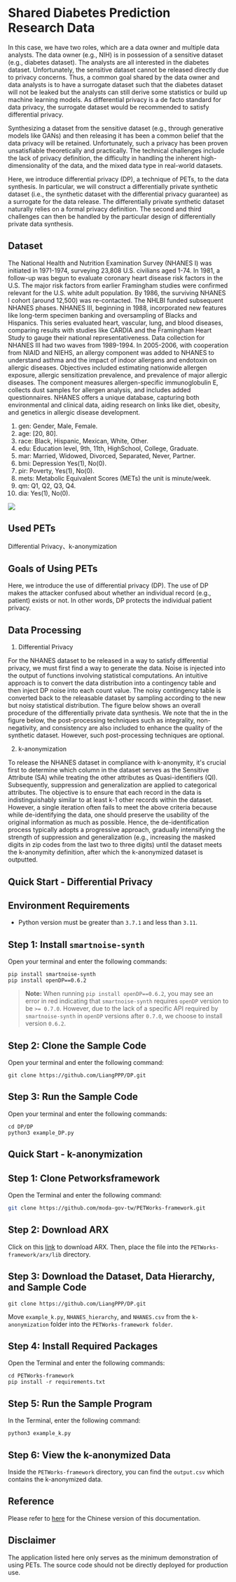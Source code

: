 # Shared Diabetes Prediction Research Data

In this case, we have two roles, which are a data owner and multiple data analysts. The data owner (e.g., NIH) is in possession of a sensitive dataset (e.g., diabetes dataset). The analysts are all interested in the diabetes dataset. Unfortunately, the sensitive dataset cannot be released directly due to privacy concerns. Thus, a common goal shared by the data owner and data analysts is to have a surrogate dataset such that the diabetes dataset will not be leaked but the analysts can still derive some statistics or build up machine learning models. As differential privacy is a de facto standard for data privacy, the surrogate dataset would be recommended to satisfy differential privacy. 

Synthesizing a dataset from the sensitive dataset (e.g., through generative models like GANs) and then releasing it has been a common belief that the data privacy will be retained. Unfortunately, such a privacy has been proven unsatisfiable theoretically and practically. The technical challenges include the lack of privacy definition, the difficulty in handling the inherent high-dimensionality of the data, and the mixed data type in real-world datasets. 

Here, we introduce differential privacy (DP), a technique of PETs, to the data synthesis. In particular, we will construct a differentially private synthetic dataset (i.e., the synthetic dataset with the differential privacy guarantee) as a surrogate for the data release. The differentially private synthetic dataset naturally relies on a formal privacy definition. The second and third challenges can then be handled by the particular design of differentially private data synthesis. 

## Dataset

The National Health and Nutrition Examination Survey (NHANES I) was initiated in 1971-1974, surveying 23,808 U.S. civilians aged 1-74. In 1981, a follow-up was begun to evaluate coronary heart disease risk factors in the U.S. The major risk factors from earlier Framingham studies were confirmed relevant for the U.S. white adult population. By 1986, the surviving NHANES I cohort (around 12,500) was re-contacted. The NHLBI funded subsequent NHANES phases. NHANES III, beginning in 1988, incorporated new features like long-term specimen banking and oversampling of Blacks and Hispanics. This series evaluated heart, vascular, lung, and blood diseases, comparing results with studies like CARDIA and the Framingham Heart Study to gauge their national representativeness. Data collection for NHANES III had two waves from 1989-1994. In 2005-2006, with cooperation from NIAID and NIEHS, an allergy component was added to NHANES to understand asthma and the impact of indoor allergens and endotoxin on allergic diseases. Objectives included estimating nationwide allergen exposure, allergic sensitization prevalence, and prevalence of major allergic diseases. The component measures allergen-specific immunoglobulin E, collects dust samples for allergen analysis, and includes added questionnaires. NHANES offers a unique database, capturing both environmental and clinical data, aiding research on links like diet, obesity, and genetics in allergic disease development.

1. gen: Gender, Male, Female.
2. age: [20, 80].
3. race: Black, Hispanic, Mexican, White, Other.
4. edu: Education level, 9th, 11th, HighSchool, College, Graduate.
5. mar: Married, Widowed, Divorced, Separated, Never, Partner.
6. bmi: Depression Yes(1), No(0).
7. pir: Poverty, Yes(1), No(0).
8. mets: Metabolic Equivalent Scores (METs) the unit is minute/week.
9. qm: Q1, Q2, Q3, Q4.
10. dia: Yes(1), No(0).

![](https://hackmd.io/_uploads/H1-hhkhbT.png)


## Used PETs

Differential Privacy、k-anonymization

## Goals of Using PETs

Here, we introduce the use of differential privacy (DP). The use of DP makes the attacker confused about whether an individual record (e.g., patient) exists or not. In other words, DP protects the individual patient privacy. 

## Data Processing

1. Differential Privacy

For the NHANES dataset to be released in a way to satisfy differential privacy, we must first find a way to generate the data. Noise is injected into the output of functions involving statistical computations. An intuitive approach is to convert the data distribution into a contingency table and then inject DP noise into each count value. The noisy contingency table is converted back to the releasable dataset by sampling according to the new but noisy statistical distribution. The figure below shows an overall procedure of the differentially private data synthesis. We note that the in the figure below, the post-processing techniques such as integrality, non-negativity, and consistency are also included to enhance the quality of the synthetic dataset. However, such post-processing techniques are optional.

2. k-anonymization

To release the NHANES dataset in compliance with k-anonymity, it's crucial first to determine which column in the dataset serves as the Sensitive Attribute (SA) while treating the other attributes as Quasi-identifiers (QI). Subsequently, suppression and generalization are applied to categorical attributes. The objective is to ensure that each record in the data is indistinguishably similar to at least k-1 other records within the dataset. However, a single iteration often fails to meet the above criteria because while de-identifying the data, one should preserve the usability of the original information as much as possible. Hence, the de-identification process typically adopts a progressive approach, gradually intensifying the strength of suppression and generalization (e.g., increasing the masked digits in zip codes from the last two to three digits) until the dataset meets the k-anonymity definition, after which the k-anonymized dataset is outputted.



## Quick Start - Differential Privacy
## Environment Requirements

- Python version must be greater than `3.7.1` and less than `3.11`.

## Step 1: Install `smartnoise-synth`

Open your terminal and enter the following commands:
```
pip install smartnoise-synth
pip install openDP==0.6.2
```

> **Note:** When running `pip install openDP==0.6.2`, you may see an error in red indicating that `smartnoise-synth` requires `openDP` version to be `>= 0.7.0`. However, due to the lack of a specific API required by `smartnoise-synth` in `openDP` versions after `0.7.0`, we choose to install version `0.6.2`.

## Step 2: Clone the Sample Code

Open your terminal and enter the following command:
```
git clone https://github.com/LiangPPP/DP.git
```

## Step 3: Run the Sample Code

Open your terminal and enter the following commands:
```
cd DP/DP
python3 example_DP.py
```


## Quick Start - k-anonymization

## Step 1: Clone Petworksframework
Open the Terminal and enter the following command:
```bash
git clone https://github.com/moda-gov-tw/PETWorks-framework.git
```

## Step 2: Download ARX
Click on this [link](https://github.com/arx-deidentifier/arx/releases/download/v3.9.0/libarx-3.9.0.jar) to download ARX.
Then, place the file into the `PETWorks-framework/arx/lib` directory.

## Step 3: Download the Dataset, Data Hierarchy, and Sample Code
```
git clone https://github.com/LiangPPP/DP.git
```
Move `example_k.py`, `NHANES_hierarchy`, and `NHANES.csv` from the `k-anonymization` folder into the `PETWorks-framework folder`.

## Step 4: Install Required Packages
Open the Terminal and enter the following commands:
```
cd PETWorks-framework
pip install -r requirements.txt
```

## Step 5: Run the Sample Program
In the Terminal, enter the following command:
```
python3 example_k.py
```

## Step 6: View the k-anonymized Data
Inside the `PETWorks-framework` directory, you can find the `output.csv` which contains the k-anonymized data.






## Reference
Please refer to [here](https://hackmd.io/Wyxi11CrQpelLfnRdoCBtA) for the Chinese version of this documentation. 

## Disclaimer
The application listed here only serves as the minimum demonstration of using PETs. The source code should not be directly deployed for production use.





